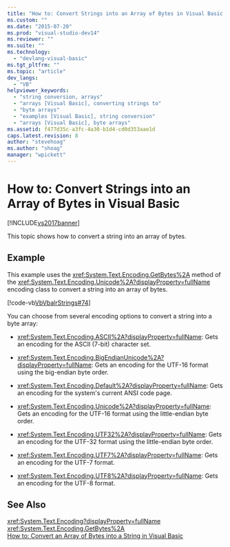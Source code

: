 ```yaml
---
title: "How to: Convert Strings into an Array of Bytes in Visual Basic | Microsoft Docs"
ms.custom: ""
ms.date: "2015-07-20"
ms.prod: "visual-studio-dev14"
ms.reviewer: ""
ms.suite: ""
ms.technology: 
  - "devlang-visual-basic"
ms.tgt_pltfrm: ""
ms.topic: "article"
dev_langs: 
  - "VB"
helpviewer_keywords: 
  - "string conversion, arrays"
  - "arrays [Visual Basic], converting strings to"
  - "byte arrays"
  - "examples [Visual Basic], string conversion"
  - "arrays [Visual Basic], byte arrays"
ms.assetid: f477d35c-a3fc-4a30-b1d4-cd0d353aae1d
caps.latest.revision: 8
author: "stevehoag"
ms.author: "shoag"
manager: "wpickett"
---
```

# How to: Convert Strings into an Array of Bytes in Visual Basic
[!INCLUDE[vs2017banner](../../../../includes/vs2017banner.md)]

This topic shows how to convert a string into an array of bytes.  
  
## Example  
 This example uses the <xref:System.Text.Encoding.GetBytes%2A> method of the <xref:System.Text.Encoding.Unicode%2A?displayProperty=fullName> encoding class to convert a string into an array of bytes.  
  
 [!code-vb[VbVbalrStrings#74](../../../../visual-basic/language-reference/functions/codesnippet/visualbasic/how-to-convert-strings-i_1.vb)]  
  
 You can choose from several encoding options to convert a string into a byte array:  
  
-   <xref:System.Text.Encoding.ASCII%2A?displayProperty=fullName>: Gets an encoding for the ASCII (7-bit) character set.  
  
-   <xref:System.Text.Encoding.BigEndianUnicode%2A?displayProperty=fullName>: Gets an encoding for the UTF-16 format using the big-endian byte order.  
  
-   <xref:System.Text.Encoding.Default%2A?displayProperty=fullName>: Gets an encoding for the system's current ANSI code page.  
  
-   <xref:System.Text.Encoding.Unicode%2A?displayProperty=fullName>: Gets an encoding for the UTF-16 format using the little-endian byte order.  
  
-   <xref:System.Text.Encoding.UTF32%2A?displayProperty=fullName>: Gets an encoding for the UTF-32 format using the little-endian byte order.  
  
-   <xref:System.Text.Encoding.UTF7%2A?displayProperty=fullName>: Gets an encoding for the UTF-7 format.  
  
-   <xref:System.Text.Encoding.UTF8%2A?displayProperty=fullName>: Gets an encoding for the UTF-8 format.  
  
## See Also  
 <xref:System.Text.Encoding?displayProperty=fullName>   
 <xref:System.Text.Encoding.GetBytes%2A>   
 [How to: Convert an Array of Bytes into a String in Visual Basic](../../../../visual-basic/programming-guide/language-features/strings/how-to-convert-an-array-of-bytes-into-a-string.md)